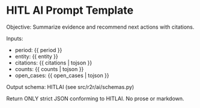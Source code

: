 # HITL AI Prompt Template

Objective: Summarize evidence and recommend next actions with citations.

Inputs:

- period: {{ period }}
- entity: {{ entity }}
- citations: {{ citations | tojson }}
- counts: {{ counts | tojson }}
- open_cases: {{ open_cases | tojson }}

Output schema: HITLAI (see src/r2r/ai/schemas.py)

Return ONLY strict JSON conforming to HITLAI. No prose or markdown.
